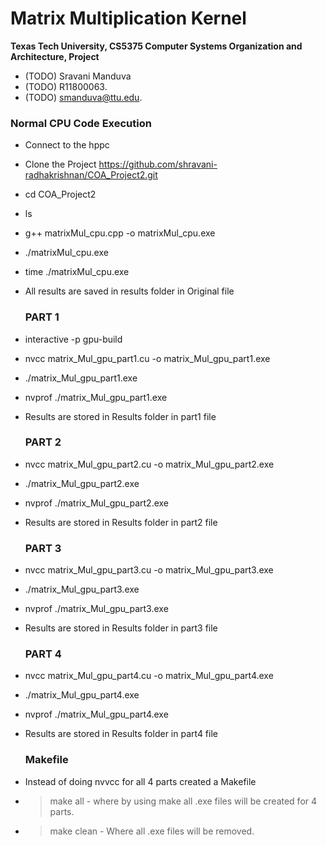 Matrix Multiplication Kernel
==================================================

**Texas Tech University, CS5375 Computer Systems Organization and Architecture, Project**

  * (TODO) Sravani Manduva
  * (TODO) R11800063.
  * (TODO) smanduva@ttu.edu.


   ### Normal CPU Code Execution

* Connect to the hppc
* Clone the Project https://github.com/shravani-radhakrishnan/COA_Project2.git
* cd COA_Project2
* ls 
* g++ matrixMul_cpu.cpp -o matrixMul_cpu.exe
* ./matrixMul_cpu.exe
* time ./matrixMul_cpu.exe
* All results are saved in results folder in Original file


    ### PART 1 

* interactive -p gpu-build 
* nvcc matrix_Mul_gpu_part1.cu -o matrix_Mul_gpu_part1.exe 
* ./matrix_Mul_gpu_part1.exe
* nvprof ./matrix_Mul_gpu_part1.exe
* Results are stored in Results folder in part1 file


    ### PART 2

* nvcc matrix_Mul_gpu_part2.cu -o matrix_Mul_gpu_part2.exe 
* ./matrix_Mul_gpu_part2.exe
* nvprof ./matrix_Mul_gpu_part2.exe
* Results are stored in Results folder in part2 file

    ### PART 3

* nvcc matrix_Mul_gpu_part3.cu -o matrix_Mul_gpu_part3.exe
* ./matrix_Mul_gpu_part3.exe
* nvprof ./matrix_Mul_gpu_part3.exe
* Results are stored in Results folder in part3 file

    ### PART 4

* nvcc matrix_Mul_gpu_part4.cu -o matrix_Mul_gpu_part4.exe 
* ./matrix_Mul_gpu_part4.exe 
* nvprof ./matrix_Mul_gpu_part4.exe 
* Results are stored in Results folder in part4 file

    ### Makefile

* Instead of doing nvvcc for all 4 parts created a Makefile 
* > make all - where by using make all .exe files will be created for 4 parts. 
* > make clean - Where all .exe files will be removed.




